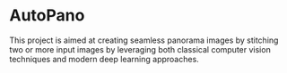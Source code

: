 # AutoPano
This project is aimed at creating seamless panorama images by stitching two or more input images by leveraging both classical computer vision techniques and modern deep learning approaches.
